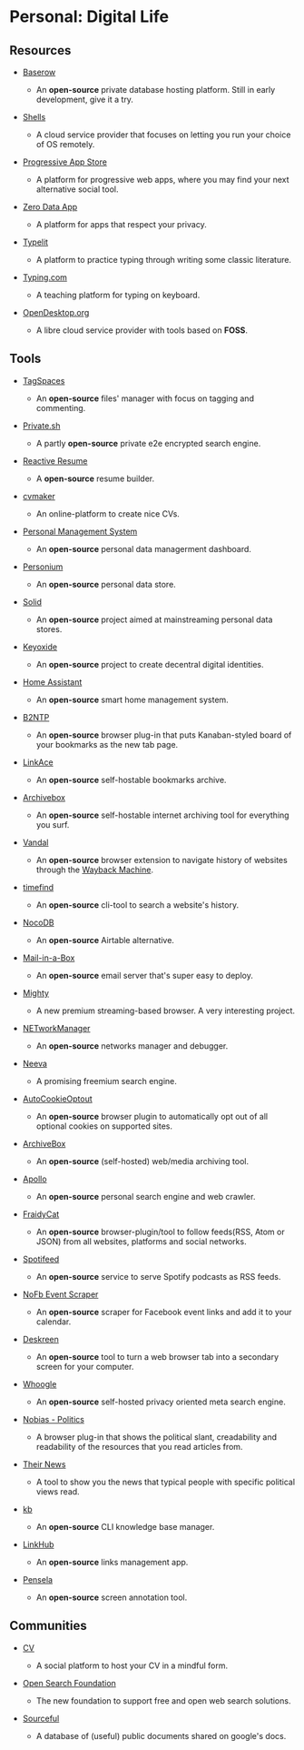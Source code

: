 # Personal: Digital Life

## Resources

* [Baserow](https://baserow.io)
  
   * An **open-source** private database hosting platform. Still in early development, give it a try.

* [Shells](https://www.shells.com)
  
   * A cloud service provider that focuses on letting you run your choice of OS remotely.

* [Progressive App Store](https://progressiveapp.store/home)
  
   - A platform for progressive web apps, where you may find your next alternative social tool.

* [Zero Data App](https://0data.app)
  
   - A platform for apps that respect your privacy.

* [Typelit](https://www.typelit.io)
  
   * A platform to practice typing through writing some classic literature.

* [Typing.com](https://www.typing.com)
  
   * A teaching platform for typing on keyboard.

* [OpenDesktop.org](https://www.opendesktop.org)
  
   * A libre cloud service provider with tools based on **FOSS**.

## Tools

* [TagSpaces](https://www.tagspaces.org)
  
   * An **open-source** files' manager with focus on tagging and commenting.

* [Private.sh](https://private.sh)
  
   * A partly **open-source** private e2e encrypted search engine.

* [Reactive Resume](https://rx-resume.web.app)
  
   * A **open-source** resume builder.

* [cvmaker](https://cvmkr.com)
  
   * An online-platform to create nice CVs.

* [Personal Management System](https://github.com/Volmarg/personal-management-system)
  
   * An **open-source** personal data managerment dashboard.
- [Personium](https://personium.io)
  
   - An **open-source** personal data store.

- [Solid](https://solidproject.org)
  
   - An **open-source** project aimed at mainstreaming personal data stores.

- [Keyoxide](https://keyoxide.org)
  
   - An **open-source** project to create decentral digital identities.

- [Home Assistant](https://www.home-assistant.io)
  
   - An **open-source** smart home management system.

- [B2NTP](https://github.com/d3ward/b2ntp)
  
   - An **open-source** browser plug-in that puts Kanaban-styled board of your bookmarks as the new tab page.

- [LinkAce](https://www.linkace.org)
  
   - An **open-source** self-hostable bookmarks archive.

- [Archivebox](https://archivebox.io)
  
   - An **open-source** self-hostable internet archiving tool for everything you surf.

- [Vandal](https://vegetableman.github.io/vandal)
  
   - An **open-source** browser extension to navigate history of websites through the [Wayback Machine](https://web.archive.org).

- [timefind](https://github.com/Cykelero/timefind)
  
   - An **open-source** cli-tool to search a website's history.

- [NocoDB](https://www.nocodb.com)
  
   - An **open-source** Airtable alternative.

- [Mail-in-a-Box](https://mailinabox.email)
  
   - An **open-source** email server that's super easy to deploy.

- [Mighty](https://www.mightyapp.com)
  
   - A new premium streaming-based browser. A very interesting project.

- [NETworkManager](https://github.com/BornToBeRoot/NETworkManager)
  
   - An **open-source** networks manager and debugger.

- [Neeva](https://neeva.com)
  
   - A promising freemium search engine.

- [AutoCookieOptout](https://github.com/CodyMcCodington/AutoCookieOptout)
  
   - An **open-source** browser plugin to automatically opt out of all optional cookies on supported sites.

- [ArchiveBox](https://github.com/ArchiveBox/ArchiveBox)
  
   - An **open-source** (self-hosted) web/media archiving tool.

- [Apollo](https://github.com/amirgamil/apollo)
  
   - An **open-source** personal search engine and web crawler.

- [FraidyCat](https://fraidyc.at)
  
   - An **open-source** browser-plugin/tool to follow feeds(RSS, Atom or JSON) from all websites, platforms and social networks.

- [Spotifeed](https://github.com/timdorr/spotifeed)
  
   - An **open-source** service to serve Spotify podcasts as RSS feeds.

- [NoFb Event Scraper](https://github.com/akaessens/NoFbEventScraper)
  
   - An **open-source** scraper for Facebook event links and add it to your calendar.

- [Deskreen](https://github.com/pavlobu/deskreen)
  
   - An **open-source** tool to turn a web browser tab into a secondary screen for your computer.

- [Whoogle](https://github.com/benbusby/whoogle-search)
  
   - An **open-source** self-hosted privacy oriented meta search engine.

- [Nobias - Politics](https://nobias.com/politics)
  
   - A browser plug-in that shows the political slant, creadability and readability of the resources that you read articles from.

- [Their News](https://www.their.news)
  
   - A tool to show you the news that typical people with specific political views read.

- [kb](https://github.com/gnebbia/kb)
  
   - An **open-source** CLI knowledge base manager.

- [LinkHub](https://github.com/AmrDeveloper/LinkHub)
  
   - An **open-source** links management app.

- [Pensela](https://github.com/weiameili/Pensela)
  
   - An **open-source** screen annotation tool.

## Communities

* [CV](https://read.cv)
  
   * A social platform to host your CV in a mindful form.

* [Open Search Foundation](https://opensearchfoundation.org)
  
   * The new foundation to support free and open web search solutions.

* [Sourceful](https://sourceful.us)
  
   * A database of (useful) public documents shared on google's docs.

